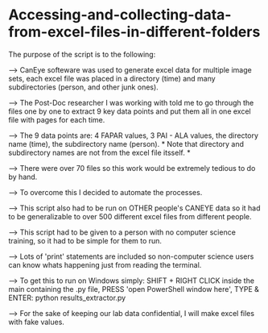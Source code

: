 # Accessing-and-collecting-data-from-excel-files-in-different-folders


The purpose of the script is to the following:

--> CanEye softeware was used to generate excel data for multiple image sets, each excel file was placed in a directory (time) and many subdirectories (person, and other junk ones).

--> The Post-Doc researcher I was working with told me to go through the files one by one to extract 9 key data points and put them all in one excel file with pages for each time.

--> The 9 data points are: 4 FAPAR values, 3 PAI - ALA values, the directory name (time), the subdirectory name (person).
    * Note that directory and subdirectory names are not from the excel file itsself. *

--> There were over 70 files so this work would be extremely tedious to do by hand.

--> To overcome this I decided to automate the processes.

--> This script also had to be run on OTHER people's CANEYE data so it had to be generalizable to over 500 different excel files from different people.

--> This script had to be given to a person with no computer science training, so it had to be simple for them to run.

--> Lots of 'print' statements are included so non-computer science users can know whats happening just from reading the terminal.

--> To get this to run on Windows simply: SHIFT + RIGHT CLICK inside the main containing the .py file, PRESS 'open PowerShell window here', TYPE & ENTER: python results_extractor.py

--> For the sake of keeping our lab data confidential, I will make excel files with fake values.

